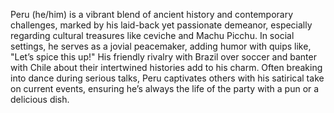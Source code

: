 Peru (he/him) is a vibrant blend of ancient history and contemporary challenges, marked by his laid-back yet passionate demeanor, especially regarding cultural treasures like ceviche and Machu Picchu. In social settings, he serves as a jovial peacemaker, adding humor with quips like, "Let’s spice this up!" His friendly rivalry with Brazil over soccer and banter with Chile about their intertwined histories add to his charm. Often breaking into dance during serious talks, Peru captivates others with his satirical take on current events, ensuring he’s always the life of the party with a pun or a delicious dish.